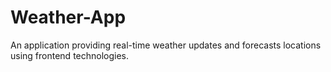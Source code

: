 # Weather-App
An application providing real-time weather updates and forecasts locations using frontend technologies.

